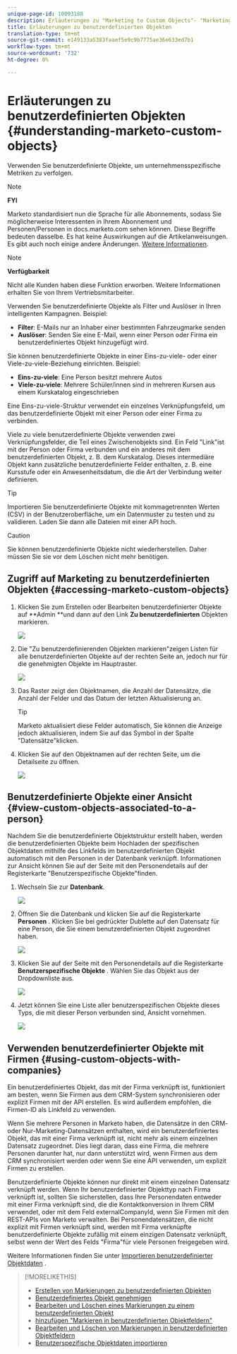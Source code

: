 ```yaml
---
unique-page-id: 10093188
description: Erläuterungen zu "Marketing to Custom Objects"- "Marketing to Docs"- Produktdokumentation
title: Erläuterungen zu benutzerdefinierten Objekten
translation-type: tm+mt
source-git-commit: e149133a5383faaef5e9c9b7775ae36e633ed7b1
workflow-type: tm+mt
source-wordcount: '732'
ht-degree: 0%

---
```



# Erläuterungen zu benutzerdefinierten Objekten {#understanding-marketo-custom-objects}

Verwenden Sie benutzerdefinierte Objekte, um unternehmensspezifische Metriken zu verfolgen.

>[!NOTE]
>
>**FYI**
>
>Marketo standardisiert nun die Sprache für alle Abonnements, sodass Sie möglicherweise Interessenten in Ihrem Abonnement und Personen/Personen in docs.marketo.com sehen können. Diese Begriffe bedeuten dasselbe. Es hat keine Auswirkungen auf die Artikelanweisungen. Es gibt auch noch einige andere Änderungen. [Weitere Informationen](http://docs.marketo.com/display/DOCS/Updates+to+Marketo+Terminology).

>[!NOTE]
>
>**Verfügbarkeit**
>
>Nicht alle Kunden haben diese Funktion erworben. Weitere Informationen erhalten Sie von Ihrem Vertriebsmitarbeiter.

Verwenden Sie benutzerdefinierte Objekte als Filter und Auslöser in Ihren intelligenten Kampagnen. Beispiel:

* **Filter**: E-Mails nur an Inhaber einer bestimmten Fahrzeugmarke senden
* **Auslöser**: Senden Sie eine E-Mail, wenn einer Person oder Firma ein benutzerdefiniertes Objekt hinzugefügt wird.

Sie können benutzerdefinierte Objekte in einer Eins-zu-viele- oder einer Viele-zu-viele-Beziehung einrichten. Beispiel:

* **Eins-zu-viele**: Eine Person besitzt mehrere Autos
* **Viele-zu-viele**: Mehrere Schüler/innen sind in mehreren Kursen aus einem Kurskatalog eingeschrieben

Eine Eins-zu-viele-Struktur verwendet ein einzelnes Verknüpfungsfeld, um das benutzerdefinierte Objekt mit einer Person oder einer Firma zu verbinden.

Viele zu viele benutzerdefinierte Objekte verwenden zwei Verknüpfungsfelder, die Teil eines Zwischenobjekts sind. Ein Feld &quot;Link&quot;ist mit der Person oder Firma verbunden und ein anderes mit dem benutzerdefinierten Objekt, z. B. dem Kurskatalog. Dieses intermediäre Objekt kann zusätzliche benutzerdefinierte Felder enthalten, z. B. eine Kursstufe oder ein Anwesenheitsdatum, die die Art der Verbindung weiter definieren.

>[!TIP]
>
>Importieren Sie benutzerdefinierte Objekte mit kommagetrennten Werten (CSV) in der Benutzeroberfläche, um ein Datenmuster zu testen und zu validieren. Laden Sie dann alle Dateien mit einer API hoch.

>[!CAUTION]
>
>Sie können benutzerdefinierte Objekte nicht wiederherstellen. Daher müssen Sie sie vor dem Löschen nicht mehr benötigen.

## Zugriff auf Marketing zu benutzerdefinierten Objekten {#accessing-marketo-custom-objects}

1. Klicken Sie zum Erstellen oder Bearbeiten benutzerdefinierter Objekte auf **Admin **und dann auf den Link **Zu benutzerdefinierten** Objekten markieren.

   ![](assets/image2016-5-18-16-3a59-3a30.png)

1. Die &quot;Zu benutzerdefinierenden Objekten markieren&quot;zeigen Listen für alle benutzerdefinierten Objekte auf der rechten Seite an, jedoch nur für die genehmigten Objekte im Hauptraster.

   ![](assets/image2016-6-10-15-3a14-3a18.png)

1. Das Raster zeigt den Objektnamen, die Anzahl der Datensätze, die Anzahl der Felder und das Datum der letzten Aktualisierung an.

   >[!TIP]
   >
   >Marketo aktualisiert diese Felder automatisch, Sie können die Anzeige jedoch aktualisieren, indem Sie auf das Symbol in der Spalte &quot;Datensätze&quot;klicken.

1. Klicken Sie auf den Objektnamen auf der rechten Seite, um die Detailseite zu öffnen.

   ![](assets/image2016-6-10-15-3a15-3a29.png)

## Benutzerdefinierte Objekte einer Ansicht {#view-custom-objects-associated-to-a-person}

Nachdem Sie die benutzerdefinierte Objektstruktur erstellt haben, werden die benutzerdefinierten Objekte beim Hochladen der spezifischen Objektdaten mithilfe des Linkfelds im benutzerdefinierten Objekt automatisch mit den Personen in der Datenbank verknüpft. Informationen zur Ansicht können Sie auf der Seite mit den Personendetails auf der Registerkarte &quot;Benutzerspezifische Objekte&quot;finden.

1. Wechseln Sie zur **Datenbank**.

   ![](assets/db.png)

1. Öffnen Sie die Datenbank und klicken Sie auf die Registerkarte **Personen** . Klicken Sie bei gedrückter Dublette auf den Datensatz für eine Person, die Sie einem benutzerdefinierten Objekt zugeordnet haben.

   ![](assets/five.png)

1. Klicken Sie auf der Seite mit den Personendetails auf die Registerkarte **Benutzerspezifische Objekte** . Wählen Sie das Objekt aus der Dropdownliste aus.

   ![](assets/six.png)

1. Jetzt können Sie eine Liste aller benutzerspezifischen Objekte dieses Typs, die mit dieser Person verbunden sind, Ansicht vornehmen.

   ![](assets/seven.png)

## Verwenden benutzerdefinierter Objekte mit Firmen {#using-custom-objects-with-companies}

Ein benutzerdefiniertes Objekt, das mit der Firma verknüpft ist, funktioniert am besten, wenn Sie Firmen aus dem CRM-System synchronisieren oder explizit Firmen mit der API erstellen. Es wird außerdem empfohlen, die Firmen-ID als Linkfeld zu verwenden.

Wenn Sie mehrere Personen in Marketo haben, die Datensätze in den CRM- oder Nur-Marketing-Datensätzen enthalten, wird ein benutzerdefiniertes Objekt, das mit einer Firma verknüpft ist, nicht mehr als einem einzelnen Datensatz zugeordnet. Dies liegt daran, dass eine Firma, die mehrere Personen darunter hat, nur dann unterstützt wird, wenn Firmen aus dem CRM synchronisiert werden oder wenn Sie eine API verwenden, um explizit Firmen zu erstellen.

Benutzerdefinierte Objekte können nur direkt mit einem einzelnen Datensatz verknüpft werden. Wenn Ihr benutzerdefinierter Objekttyp nach Firma verknüpft ist, sollten Sie sicherstellen, dass Ihre Personendaten entweder mit einer Firma verknüpft sind, die die Kontaktkonversion in Ihrem CRM verwendet, oder mit dem Feld externalCompanyId, wenn Sie Firmen mit den REST-APIs von Marketo verwalten. Bei Personendatensätzen, die nicht explizit mit Firmen verknüpft sind, werden mit Firma verknüpfte benutzerdefinierte Objekte zufällig mit einem einzigen Datensatz verknüpft, selbst wenn der Wert des Felds &quot;Firma&quot;für viele Personen freigegeben wird.

Weitere Informationen finden Sie unter [Importieren benutzerdefinierter Objektdaten](import-custom-object-data.md) .

>[!MORELIKETHIS]
>
>* [Erstellen von Markierungen zu benutzerdefinierten Objekten](create-marketo-custom-objects.md)
>* [Benutzerdefiniertes Objekt genehmigen](approve-a-custom-object.md)
>* [Bearbeiten und Löschen eines Markierungen zu einem benutzerdefinierten Objekt](edit-and-delete-a-marketo-custom-object.md)
>* [hinzufügen &quot;Markieren in benutzerdefinierten Objektfeldern&quot;](add-marketo-custom-object-fields.md)
>* [Bearbeiten und Löschen von Markierungen in benutzerdefinierten Objektfeldern](edit-and-delete-marketo-custom-object-fields.md)
>* [Benutzerspezifische Objektdaten importieren](import-custom-object-data.md)

>



